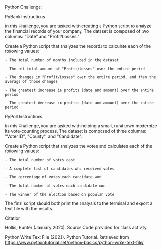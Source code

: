 Python Challenge:

PyBank Instructions

In this Challenge, you are tasked with creating a Python script to analyze the financial records of your company. The dataset is composed of two columns: "Date" and "Profit/Losses."

Create a Python script that analyzes the records to calculate each of the following values:

    - The total number of months included in the dataset
    
    - The net total amount of "Profit/Losses" over the entire period
    
    - The changes in "Profit/Losses" over the entire period, and then the average of those changes
    
    - The greatest increase in profits (date and amount) over the entire period
    
    - The greatest decrease in profits (date and amount) over the entire period



PyPoll Instructions

In this Challenge, you are tasked with helping a small, rural town modernize its vote-counting process. The dataset is composed of three columns: "Voter ID", "County", and "Candidate". 

Create a Python script that analyzes the votes and calculates each of the following values:

    - The total number of votes cast
    
    - A complete list of candidates who received votes
    
    - The percentage of votes each candidate won
    
    - The total number of votes each candidate won
    
    - The winner of the election based on popular vote


The final script should both print the analysis to the terminal and export a text file with the results.



Citation:

Hollis, Hunter (January 2024). Source Code provided for class activity.

Python Write Text File (2023). Python Tutorial. Retrieved from https://www.pythontutorial.net/python-basics/python-write-text-file/
